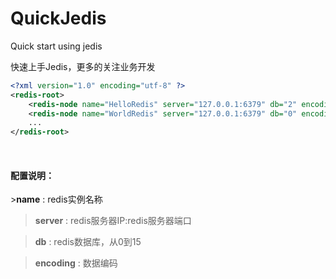 # QuickJedis
Quick start using jedis

快速上手Jedis，更多的关注业务开发

``` xml
<?xml version="1.0" encoding="utf-8" ?>
<redis-root>
    <redis-node name="HelloRedis" server="127.0.0.1:6379" db="2" encoding="UTF-8" />
    <redis-node name="WorldRedis" server="127.0.0.1:6379" db="0" encoding="GBK" />
    ...
</redis-root>
```
<br />
<h4>配置说明：</h4>
><b>name</b> : redis实例名称

><b>server</b> : redis服务器IP:redis服务器端口

><b>db</b> : redis数据库，从0到15

><b>encoding</b> : 数据编码
